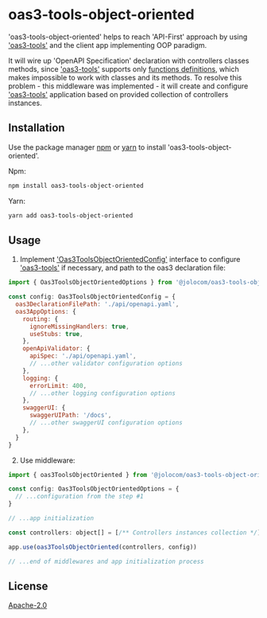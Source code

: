# oas3-tools-object-oriented

'oas3-tools-object-oriented' helps to reach 'API-First' approach by using ['oas3-tools'][1]
and the client app implementing OOP paradigm.

It will wire up 'OpenAPI Specification' declaration with controllers classes methods, since ['oas3-tools'][1]
supports only [functions definitions][2], which makes impossible to work with classes and its methods.
To resolve this problem - this middleware was implemented - it will create and configure ['oas3-tools'][1] application
based on provided collection of controllers instances.

## Installation

Use the package manager [npm](https://www.npmjs.com/) or [yarn](https://yarnpkg.com/)
to install 'oas3-tools-object-oriented'.

Npm:
```bash
npm install oas3-tools-object-oriented
```

Yarn:
```bash
yarn add oas3-tools-object-oriented
```

## Usage

1. Implement ['Oas3ToolsObjectOrientedConfig'][3] interface to configure ['oas3-tools'][1] if necessary,
and path to the oas3 declaration file:

```javascript
import { Oas3ToolsObjectOrientedOptions } from '@jolocom/oas3-tools-object-oriented'

const config: Oas3ToolsObjectOrientedConfig = {
  oas3DeclarationFilePath: './api/openapi.yaml',
  oas3AppOptions: {
    routing: {
      ignoreMissingHandlers: true,
      useStubs: true,
    },
    openApiValidator: {
      apiSpec: './api/openapi.yaml',
      // ...other validator configuration options
    },
    logging: {
      errorLimit: 400,
      // ...other logging configuration options
    },
    swaggerUI: {
      swaggerUIPath: '/docs',
      // ...other swaggerUI configuration options
    },
  }
}
```

2. Use middleware: 

```javascript
import { oas3ToolsObjectOriented } from '@jolocom/oas3-tools-object-oriented'

const config: Oas3ToolsObjectOrientedOptions = {
  // ...configuration from the step #1
}

// ...app initialization

const controllers: object[] = [/** Controllers instances collection */]

app.use(oas3ToolsObjectOriented(controllers, config))

// ...end of middlewares and app initialization process
```

## License
[Apache-2.0][4]

[1]: https://github.com/bug-hunters/oas3-tools
[2]: https://github.com/apigee-127/swagger-tools/blob/master/docs/Middleware.md#swaggerrouteroptions
[3]: https://github.com/jolocom/oas3-tools-object-oriented/blob/main/src/interfaces.ts#L9-L13
[4]: https://www.apache.org/licenses/LICENSE-2.0.txt
